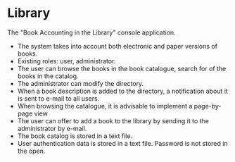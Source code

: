 # Library
The "Book Accounting in the Library" console application.

- The system takes into account both electronic and paper versions of books.
- Existing roles: user, administrator.
- The user can browse the books in the book catalogue, search for 
of the books in the catalog. 
- The administrator can modify the directory.
- When a book description is added to the directory, a notification about it is sent to 
e-mail to all users.
- When browsing the catalogue, it is advisable to implement a page-by-page view
- The user can offer to add a book to the library by sending it 
to the administrator by e-mail.
- The book catalog is stored in a text file.
- User authentication data is stored in a text file. 
Password is not stored in the open.

